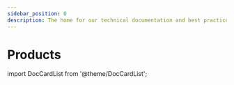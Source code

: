 ```yaml
---
sidebar_position: 0
description: The home for our technical documentation and best practices.
---
```


# Products

import DocCardList from '@theme/DocCardList';

<DocCardList />